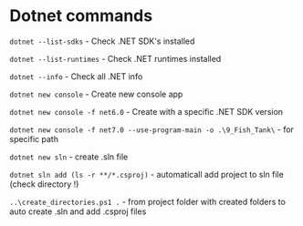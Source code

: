 # Dotnet commands
`dotnet --list-sdks` - Check .NET SDK's installed

`dotnet --list-runtimes` - Check .NET runtimes installed

`dotnet --info` - Check all .NET info

`dotnet new console` - Create new console app

`dotnet new console -f net6.0` - Create with a specific .NET SDK version

`dotnet new console -f net7.0 --use-program-main -o .\9_Fish_Tank\` - for specific path

`dotnet new sln` - create .sln file

`dotnet sln add (ls -r **/*.csproj)` - automaticall add project to sln file (check directory !)

`..\create_directories.ps1 .` - from project folder with created folders to auto create .sln and add .csproj files